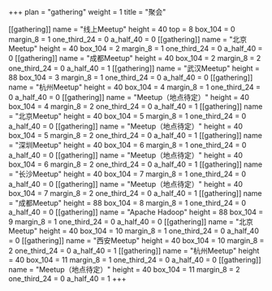 +++ 
plan = "gathering"
weight = 1
title = "聚会"


[[gathering]]
    name = "线上Meetup"
    height = 40
    top = 8
    box_104 = 0
    margin_8 = 1
    one_third_24 = 0
    a_half_40 = 0
[[gathering]]
    name = "北京Meetup"
    height = 40
    box_104 = 2
    margin_8 = 1
    one_third_24 = 0
    a_half_40 = 0
[[gathering]]
    name = "成都Meetup"
    height = 40
    box_104 = 2
    margin_8 = 2
    one_third_24 = 0
    a_half_40 = 1
[[gathering]]
    name = "武汉Meetup"
    height = 88
    box_104 = 3
    margin_8 = 1
    one_third_24 = 0
    a_half_40 = 0
[[gathering]]
    name = "杭州Meetup"
    height = 40
    box_104 = 4
    margin_8 = 1
    one_third_24 = 0
    a_half_40 = 0
[[gathering]]
    name = "Meetup（地点待定）"
    height = 40
    box_104 = 4
    margin_8 = 2
    one_third_24 = 0
    a_half_40 = 1
[[gathering]]
    name = "北京Meetup"
    height = 40
    box_104 = 5
    margin_8 = 1
    one_third_24 = 0
    a_half_40 = 0
[[gathering]]
    name = "Meetup（地点待定）"
    height = 40
    box_104 = 5
    margin_8 = 2
    one_third_24 = 0
    a_half_40 = 1
[[gathering]]
    name = "深圳Meetup"
    height = 40
    box_104 = 6
    margin_8 = 1
    one_third_24 = 0
    a_half_40 = 0
[[gathering]]
    name = "Meetup（地点待定）"
    height = 40
    box_104 = 6
    margin_8 = 2
    one_third_24 = 0
    a_half_40 = 1
[[gathering]]
    name = "长沙Meetup"
    height = 40
    box_104 = 7
    margin_8 = 1
    one_third_24 = 0
    a_half_40 = 0
[[gathering]]
    name = "Meetup（地点待定）"
    height = 40
    box_104 = 7
    margin_8 = 2
    one_third_24 = 0
    a_half_40 = 1
[[gathering]]
    name = "成都Meetup"
    height = 88
    box_104 = 8
    margin_8 = 1
    one_third_24 = 0
    a_half_40 = 0
[[gathering]]
    name = "Apache Hadoop"
    height = 88
    box_104 = 9
    margin_8 = 1
    one_third_24 = 0
    a_half_40 = 0
[[gathering]]
    name = "北京Meetup"
    height = 40
    box_104 = 10
    margin_8 = 1
    one_third_24 = 0
    a_half_40 = 0
[[gathering]]
    name = "西安Meetup"
    height = 40
    box_104 = 10
    margin_8 = 2
    one_third_24 = 0
    a_half_40 = 1
[[gathering]]
    name = "杭州Meetup"
    height = 40
    box_104 = 11
    margin_8 = 1
    one_third_24 = 0
    a_half_40 = 0
[[gathering]]
    name = "Meetup（地点待定）"
    height = 40
    box_104 = 11
    margin_8 = 2
    one_third_24 = 0
    a_half_40 = 1
+++                                 